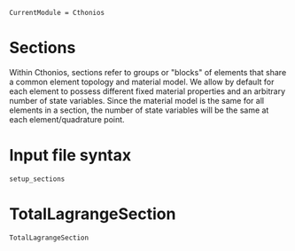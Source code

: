 ```@meta
CurrentModule = Cthonios
```
# Sections
Within Cthonios, sections refer to groups or "blocks" of elements that share a common element topology and material model. We allow by default for each element to possess different fixed material properties and an arbitrary number of state variables. Since the material model is the same for all elements in a section, the number of state variables will be the same at each element/quadrature point.

# Input file syntax
```@docs
setup_sections
```

# TotalLagrangeSection
```@docs
TotalLagrangeSection
```


